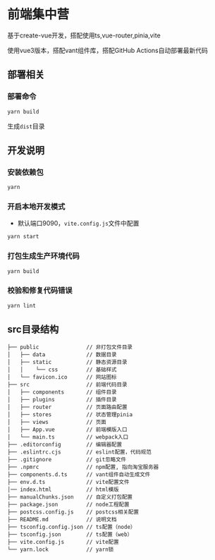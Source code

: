 # 前端集中营

基于create-vue开发，搭配使用ts,vue-router,pinia,vite

使用vue3版本，搭配vant组件库，搭配GitHub Actions自动部署最新代码

## 部署相关

### 部署命令

```bash
yarn build
```
生成`dist`目录

## 开发说明

### 安装依赖包

```bash
yarn
```

### 开启本地开发模式

- 默认端口9090，`vite.config.js`文件中配置

```bash
yarn start
```

### 打包生成生产环境代码

```bash
yarn build
```

### 校验和修复代码错误

```bash
yarn lint
```

## src目录结构

```
├── public               // 非打包文件目录
│   ├── data             // 数据目录
│   ├── static           // 静态资源目录
│   │    └── css         // 基础样式
│   └── favicon.ico      // 网站图标
├── src                  // 前端代码目录
│   ├── components       // 组件目录
│   ├── plugins          // 插件目录
│   ├── router           // 页面路由配置
│   ├── stores           // 状态管理pinia
│   ├── views            // 页面
│   ├── App.vue          // 前端模版入口
│   └── main.ts          // webpack入口
├── .editorconfig        // 编辑器配置
├── .eslintrc.cjs        // eslint配置，代码规范
├── .gitignore           // git忽略文件
├── .npmrc               // npm配置, 指向淘宝服务器
├── components.d.ts      // vant组件自动生成文件
├── env.d.ts             // vite配置文件
│── index.html           // html模版
├── manualChunks.json    // 自定义打包配置
├── package.json         // node工程配置
├── postcss.config.js    // postcss相关配置
├── README.md            // 说明文档
├── tsconfig.config.json // ts配置（node）
├── tsconfig.json        // ts配置（web）
├── vite.config.js       // vite配置
└── yarn.lock            // yarn锁
```

